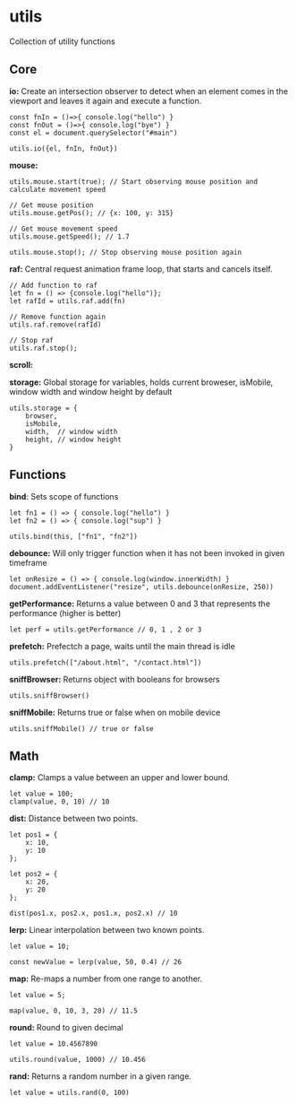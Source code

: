 # utils

Collection of utility functions

## Core

**io:** Create an intersection observer to detect when an element comes in the viewport and leaves it again and execute a function.
```
const fnIn = ()=>{ console.log("hello") }
const fnOut = ()=>{ console.log("bye") }
const el = document.querySelector("#main")

utils.io({el, fnIn, fnOut})
```

**mouse:**
```
utils.mouse.start(true); // Start observing mouse position and calculate movement speed

// Get mouse position 
utils.mouse.getPos(); // {x: 100, y: 315}

// Get mouse movement speed 
utils.mouse.getSpeed(); // 1.7

utils.mouse.stop(); // Stop observing mouse position again
```

**raf:** Central request animation frame loop, that starts and cancels itself.

```
// Add function to raf
let fn = () => {console.log("hello")};
let rafId = utils.raf.add(fn)

// Remove function again
utils.raf.remove(rafId)

// Stop raf
utils.raf.stop();
```

**scroll:**

**storage:** Global storage for variables, holds current broweser, isMobile, window width and window height by default
```
utils.storage = {
	browser,
	isMobile,
	width, 	// window width
	height,	// window height
}
```


## Functions

**bind**: Sets scope of functions

```
let fn1 = () => { console.log("hello") }
let fn2 = () => { console.log("sup") }

utils.bind(this, ["fn1", "fn2"])
```

**debounce:** Will only trigger function when it has not been invoked in given timeframe

```
let onResize = () => { console.log(window.innerWidth) }
document.addEventListener("resize", utils.debounce(onResize, 250))
```

**getPerformance:** Returns a value between 0 and 3 that represents the performance (higher is better)

```
let perf = utils.getPerformance // 0, 1 , 2 or 3
```

**prefetch:** Prefectch a page, waits until the main thread is idle

```
utils.prefetch(["/about.html", "/contact.html"])
```

**sniffBrowser:** Returns object with booleans for browsers

```
utils.sniffBrowser()
```

**sniffMobile:** Returns true or false when on mobile device

```
utils.sniffMobile() // true or false
```

## Math

**clamp:** Clamps a value between an upper and lower bound.

```
let value = 100;
clamp(value, 0, 10) // 10
```

**dist:** Distance between two points.

```
let pos1 = {
	x: 10,
	y: 10	
};

let pos2 = {
	x: 20,
	y: 20	
};

dist(pos1.x, pos2.x, pos1.x, pos2.x) // 10
```

**lerp:** Linear interpolation between two known points.

```
let value = 10;

const newValue = lerp(value, 50, 0.4) // 26
```

**map:** Re-maps a number from one range to another.

```
let value = 5;

map(value, 0, 10, 3, 20) // 11.5
```

**round:** Round to given decimal

```
let value = 10.4567890

utils.round(value, 1000) // 10.456
```

**rand:** Returns a random number in a given range.

```
let value = utils.rand(0, 100)
```